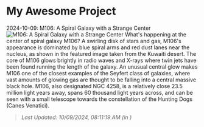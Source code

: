 # My Awesome Project

<!-- APOD Start -->
2024-10-09: M106: A Spiral Galaxy with a Strange Center
![M106: A Spiral Galaxy with a Strange Center](https://apod.nasa.gov/apod/image/2410/M106_Obaidly_960.jpg)
What's happening at the center of spiral galaxy M106? A swirling disk of stars and gas, M106's appearance is dominated by blue spiral arms and red  dust lanes near the nucleus, as shown in the featured image taken from the Kuwaiti desert.  The core of M106 glows brightly in radio waves and X-rays where twin jets have been found running the length of the galaxy.  An unusual central glow makes M106 one of the closest examples of the Seyfert class of galaxies, where vast amounts of glowing gas are thought to be falling into a central massive black hole.  M106, also designated NGC 4258, is a relatively close 23.5 million light years away, spans 60 thousand light years across, and can be seen with a small telescope towards the constellation of the Hunting Dogs (Canes Venatici).
> _Last Updated: 10/09/2024, 08:11:19 AM (in )_
<!-- APOD End -->
